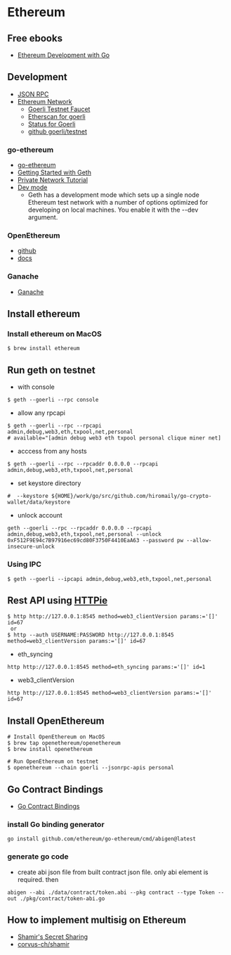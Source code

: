 # Ethereum

## Free ebooks
- [Ethereum Development with Go](https://goethereumbook.org/en/)

## Development
- [JSON RPC](https://eth.wiki/json-rpc/API)
- [Ethereum Network](https://ethereum.org/en/developers/docs/networks/)
    - [Goerli Testnet Faucet](https://goerli-faucet.slock.it/)
    - [Etherscan for goerli](https://goerli.etherscan.io/)
    - [Status for Goerli](https://stats.goerli.net/)
    - [github goerli/testnet](https://github.com/goerli/testnet)

### go-ethereum
- [go-ethereum](https://github.com/ethereum/go-ethereum)
- [Getting Started with Geth](https://geth.ethereum.org/docs/getting-started)
- [Private Network Tutorial](https://geth.ethereum.org/docs/getting-started/private-net)
- [Dev mode](https://geth.ethereum.org/docs/getting-started/dev-mode)
  - Geth has a development mode which sets up a single node Ethereum test network with a number of options optimized for developing on local machines. You enable it with the --dev argument.

### OpenEthereum
- [github](https://github.com/openethereum/openethereum)
- [docs](https://openethereum.github.io/)

### Ganache
- [Ganache](https://www.trufflesuite.com/ganache)


## Install ethereum
### Install ethereum on MacOS
```
$ brew install ethereum
```

## Run geth on testnet
- with console
```
$ geth --goerli --rpc console
```
- allow any rpcapi
```
$ geth --goerli --rpc --rpcapi admin,debug,web3,eth,txpool,net,personal
# available="[admin debug web3 eth txpool personal clique miner net]
```
- acccess from any hosts
```
$ geth --goerli --rpc --rpcaddr 0.0.0.0 --rpcapi admin,debug,web3,eth,txpool,net,personal
```
- set keystore directory
```
#  --keystore ${HOME}/work/go/src/github.com/hiromaily/go-crypto-wallet/data/keystore
```
- unlock account
```
geth --goerli --rpc --rpcaddr 0.0.0.0 --rpcapi admin,debug,web3,eth,txpool,net,personal --unlock 0xF512F9E94c7B97916ec69cd80F3750F4410EaA63 --password pw --allow-insecure-unlock
```

### Using IPC
```
$ geth --goerli --ipcapi admin,debug,web3,eth,txpool,net,personal
```

## Rest API using [HTTPie](https://httpie.org/)
```
$ http http://127.0.0.1:8545 method=web3_clientVersion params:='[]' id=67
 or
$ http --auth USERNAME:PASSWORD http://127.0.0.1:8545 method=web3_clientVersion params:='[]' id=67
```

- eth_syncing
```
http http://127.0.0.1:8545 method=eth_syncing params:='[]' id=1
```
- web3_clientVersion
```
http http://127.0.0.1:8545 method=web3_clientVersion params:='[]' id=67
```


## Install OpenEthereum
```
# Install OpenEthereum on MacOS
$ brew tap openethereum/openethereum
$ brew install openethereum

# Run OpenEthereum on testnet
$ openethereum --chain goerli --jsonrpc-apis personal
```

## Go Contract Bindings
- [Go Contract Bindings](https://geth.ethereum.org/docs/dapp/native-bindings)
### install Go binding generator
```
go install github.com/ethereum/go-ethereum/cmd/abigen@latest
```
### generate go code
- create abi json file from built contract json file. only abi element is required. then
```
abigen --abi ./data/contract/token.abi --pkg contract --type Token --out ./pkg/contract/token-abi.go
```

## How to implement multisig on Ethereum
- [Shamir's Secret Sharing](https://en.wikipedia.org/wiki/Shamir%27s_Secret_Sharing)
- [corvus-ch/shamir](https://github.com/corvus-ch/shamir)
